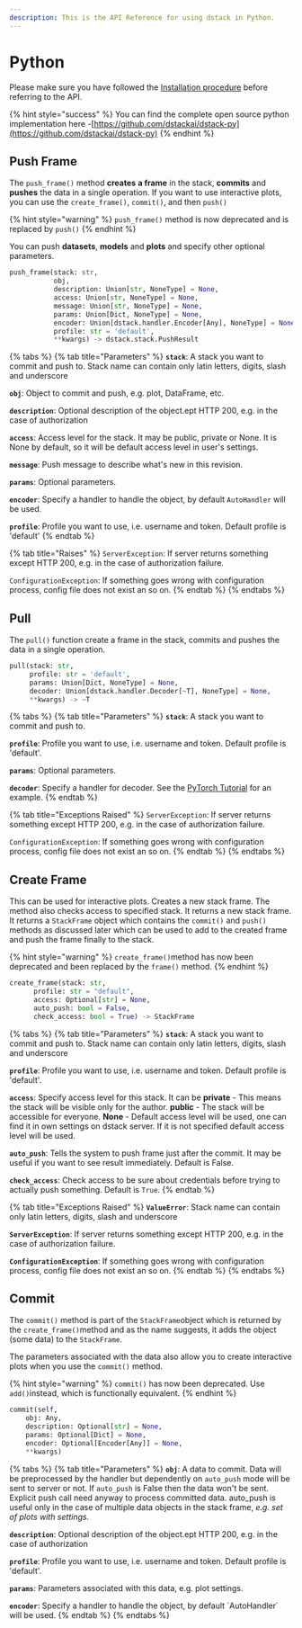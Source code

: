 ```yaml
---
description: This is the API Reference for using dstack in Python.
---
```


# Python

Please make sure you have followed the [Installation procedure](../open-source/installation.md) before referring to the API.

{% hint style="success" %}
You can find the complete open source python implementation here -[https://github.com/dstackai/dstack-py](https://github.com/dstackai/dstack-py)
{% endhint %}

## Push Frame

The `push_frame()` method **creates** **a frame** in the stack, **commits** and **pushes** the data in a single operation. If you want to use interactive plots, you can use the `create_frame()`, `commit()`, and then `push()`

{% hint style="warning" %}
`push_frame()` method is now deprecated and is replaced by `push()` 
{% endhint %}

You can push **datasets**, **models** and **plots** and specify other optional parameters.

```python
push_frame(stack: str, 
           obj,
           description: Union[str, NoneType] = None,
           access: Union[str, NoneType] = None,
           message: Union[str, NoneType] = None,
           params: Union[Dict, NoneType] = None,
           encoder: Union[dstack.handler.Encoder[Any], NoneType] = None,
           profile: str = 'default', 
           **kwargs) -> dstack.stack.PushResult
```

{% tabs %}
{% tab title="Parameters" %}
**`stack`**: A stack you want to commit and push to. Stack name can contain only latin letters, digits, slash and underscore

**`obj`**: Object to commit and push, e.g. plot, DataFrame, etc.

**`description`**: Optional description of the object.ept HTTP 200, e.g. in the case of authorization         

**`access`**: Access level for the stack. It may be public, private or None. It is None by default, so it will be default access level in user's settings.

**`message`**: Push message to describe what's new in this revision.

**`params`**: Optional parameters.

**`encoder`**: Specify a handler to handle the object, by default `AutoHandler` will be used.

**`profile`**: Profile you want to use, i.e. username and token. Default profile is 'default'
{% endtab %}

{% tab title="Raises" %}
`ServerException`: If server returns something except HTTP 200, e.g. in the case of authorization failure.

`ConfigurationException`: If something goes wrong with configuration process, config file does not exist an so on.
{% endtab %}
{% endtabs %}

## Pull

The `pull()` function create a frame in the stack, commits and pushes the data in a single operation.

```python
pull(stack: str,
     profile: str = 'default',
     params: Union[Dict, NoneType] = None,
     decoder: Union[dstack.handler.Decoder[~T], NoneType] = None, 
     **kwargs) -> ~T
```

{% tabs %}
{% tab title="Parameters" %}
**`stack`**: A stack you want to commit and push to.

**`profile`**: Profile you want to use, i.e. username and token. Default profile is 'default'.

**`params`**: Optional parameters.

**`decoder`**: Specify a handler for decoder. See the [PyTorch Tutorial](../tutorials/machine-learning-models/pytorch.md#3-pulling-the-model-with-a-decoder-parameter) for an example.
{% endtab %}

{% tab title="Exceptions Raised" %}
`ServerException`: If server returns something except HTTP 200, e.g. in the case of authorization failure.

`ConfigurationException`: If something goes wrong with configuration process, config file does not exist an so on.
{% endtab %}
{% endtabs %}

## Create Frame

This can be used for interactive plots. Creates a new stack frame. The method also checks access to specified stack. It returns a new stack frame. It returns a `StackFrame` object which contains the `commit()` and `push()` methods as discussed later which can be used to add to the created frame and push the frame finally to the stack.

{% hint style="warning" %}
 `create_frame()`method has now been deprecated and been replaced by the `frame()` method.
{% endhint %}

```python
create_frame(stack: str,
      profile: str = "default",
      access: Optional[str] = None,
      auto_push: bool = False,
      check_access: bool = True) -> StackFrame
```

{% tabs %}
{% tab title="Parameters" %}
**`stack`**: A stack you want to commit and push to. Stack name can contain only latin letters, digits, slash and underscore

**`profile`**: Profile you want to use, i.e. username and token. Default profile is 'default'.

**`access`**: Specify access level for this stack. It can be **private** - This means the stack will be visible only for the author. **public** - The stack will be accessible for everyone. **None** - Default access level will be used, one can find it in own settings on dstack server. If it is not specified default access level will be used.

**`auto_push`**: Tells the system to push frame just after the commit. It may be useful if you want to see result immediately. Default is False.

**`check_access`**: Check access to be sure about credentials before trying to actually push something. Default is `True`.
{% endtab %}

{% tab title="Exceptions Raised" %}
**`ValueError`**: Stack name can contain only latin letters, digits, slash and underscore

**`ServerException`**: If server returns something except HTTP 200, e.g. in the case of authorization failure.

**`ConfigurationException`**: If something goes wrong with configuration process, config file does not exist an so on.
{% endtab %}
{% endtabs %}



## Commit 

The `commit()` method is part of the `StackFrame`object which is returned by the `create_frame()`method and as the name suggests, it adds the object \(some data\) to the `StackFrame`.

The parameters associated with the data also allow you to create interactive plots when you use the `commit()` method.

{% hint style="warning" %}
 `commit()` has now been deprecated. Use `add()`instead, which is functionally equivalent.
{% endhint %}

```python
commit(self,
    obj: Any,
    description: Optional[str] = None,
    params: Optional[Dict] = None,
    encoder: Optional[Encoder[Any]] = None,
    **kwargs)
```

{% tabs %}
{% tab title="Parameters" %}
**`obj`**: A data to commit. Data will be preprocessed by the handler but dependently on `auto_push` mode will be sent to server or not. If `auto_push` is False then the data won't be sent. Explicit push call need anyway to process committed data. auto\_push is useful only in the case of multiple data objects in the stack frame, _e.g. set of plots with settings._

**`description`**: Optional description of the object.ept HTTP 200, e.g. in the case of authorization       

**`profile`**: Profile you want to use, i.e. username and token. Default profile is 'default'.

**`params`**: Parameters associated with this data, e.g. plot settings.

**`encoder`**: Specify a handler to handle the object, by default \`AutoHandler\` will be used.
{% endtab %}
{% endtabs %}

